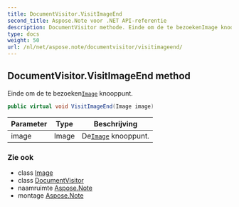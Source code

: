 ```yaml
---
title: DocumentVisitor.VisitImageEnd
second_title: Aspose.Note voor .NET API-referentie
description: DocumentVisitor methode. Einde om de te bezoekenImage knooppunt.
type: docs
weight: 50
url: /nl/net/aspose.note/documentvisitor/visitimageend/
---
```

## DocumentVisitor.VisitImageEnd method

Einde om de te bezoeken[`Image`](../../image/) knooppunt.

```csharp
public virtual void VisitImageEnd(Image image)
```

| Parameter | Type | Beschrijving |
| --- | --- | --- |
| image | Image | De[`Image`](../../image/) knooppunt. |

### Zie ook

* class [Image](../../image/)
* class [DocumentVisitor](../)
* naamruimte [Aspose.Note](../../documentvisitor/)
* montage [Aspose.Note](../../../)



